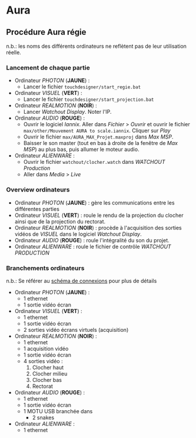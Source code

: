 # Aura
## Procédure Aura régie

n.b.: les noms des différents ordinateurs ne reflètent pas de leur utilisation réelle.

### Lancement de chaque partie
- Ordinateur _PHOTON_ (**JAUNE**) : 
	- Lancer le fichier ```touchdesigner/start_regie.bat```
- Ordinateur _VISUEL_ (**VERT**) : 
	- Lancer le fichier ```touchdesigner/start_projection.bat``` 
- Ordinateur _REALMOTION_ (**NOIR**) : 
	- Lancer _Watchout Display_. Noter l'IP.
- Ordinateur _AUDIO_ (**ROUGE**) : 
	- Ouvrir le logiciel _Iannix_. Aller dans _Fichier_ > _Ouvrir_ et ouvrir le fichier ```max/other/Mouvement AURA to scale.iannix```. Cliquer sur _Play_
	- Ouvrir le fichier ```max/AURA_MAX_Projet.maxproj``` dans _Max MSP_.
	- Baisser le son master (tout en bas à droite de la fenêtre de _Max MSP_) au plus bas, puis allumer le moteur audio.
- Ordinateur _ALIENWARE_ :
	- Ouvrir le fichier ```watchout/clocher.watch``` dans _WATCHOUT Production_
	- Aller dans _Media_ > _Live_


### Overview ordinateurs
- Ordinateur _PHOTON_ (**JAUNE**) : gère les communications entre les différentes parties
- Ordinateur _VISUEL_ (**VERT**) : roule le rendu de la projection du clocher ainsi que de la projection du rectorat.
- Ordinateur _REALMOTION_ (**NOIR**) : procède à l'acquisition des sorties vidéos de _VISUEL_ dans le logiciel _Watchout Display_.
- Ordinateur _AUDIO_ (**ROUGE**) : roule l'intégralité du son du projet.
- Ordinateur _ALIENWARE_ : roule le fichier de contrôle _WATCHOUT PRODUCTION_


### Branchements ordinateurs
n.b.: Se référer au [schéma de connexions](README.md#schema-de-connexions) pour plus de détails
- Ordinateur _PHOTON_ (**JAUNE**) : 
	- 1 ethernet
	- 1 sortie vidéo écran
- Ordinateur _VISUEL_ (**VERT**) : 
	- 1 ethernet
	- 1 sortie vidéo écran
	- 2 sorties vidéo écrans virtuels (acquisition)
- Ordinateur _REALMOTION_ (**NOIR**) : 
	- 1 ethernet
	- 1 acquisition vidéo
	- 1 sortie vidéo écran
	- 4 sorties vidéo :
		1. Clocher haut
		2. Clocher milieu
		3. Clocher bas
		4. Rectorat 
- Ordinateur _AUDIO_ (**ROUGE**) : 
	- 1 ethernet
	- 1 sortie vidéo écran
	- 1 MOTU USB branchée dans
		- 2 snakes
- Ordinateur _ALIENWARE_ :
	- 1 ethernet
